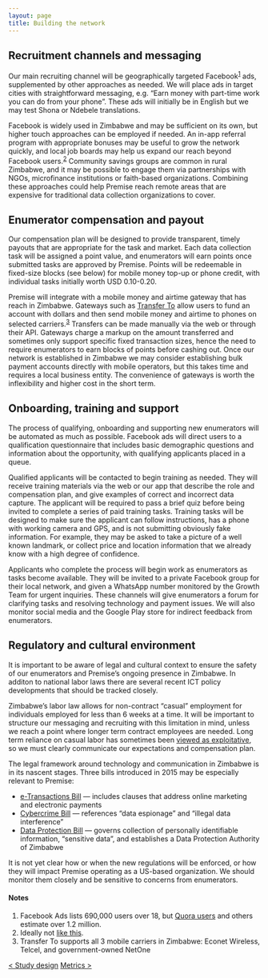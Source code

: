 ```yaml
---
layout: page
title: Building the network
---
```


## Recruitment channels and messaging
Our main recruiting channel will be geographically targeted Facebook<sup><a href="#notes">1</a></sup> ads, supplemented by other approaches as needed. We will place ads in target cities with straightforward messaging, e.g. “Earn money with part-time work you can do from your phone”. These ads will initially be in English but we may test Shona or Ndebele translations.

Facebook is widely used in Zimbabwe and may be sufficient on its own, but higher touch approaches can be employed if needed. An in-app referral program with appropriate bonuses may be useful to grow the network quickly, and local job boards may help us expand our reach beyond Facebook users.<sup><a href="#notes">2</a></sup> Community savings groups are common in rural Zimbabwe, and it may be possible to engage them via partnerships with NGOs, microfinance institutions or faith-based organizations. Combining these approaches could help Premise reach remote areas that are expensive for traditional data collection organizations to cover.

## Enumerator compensation and payout
Our compensation plan will be designed to provide transparent, timely payouts that are appropriate for the task and market. Each data collection task will be assigned a point value, and enumerators will earn points once submitted tasks are approved by Premise. Points will be redeemable in fixed-size blocks (see below) for mobile money top-up or phone credit, with individual tasks initially worth USD 0.10-0.20.

Premise will integrate with a mobile money and airtime gateway that has reach in Zimbabwe. Gateways such as [Transfer To](http://www.transfer-to.com) allow users to fund an account with dollars and then send mobile money and airtime to phones on selected carriers.<sup><a href="#notes">3</a></sup> Transfers can be made manually via the web or through their API. Gateways charge a markup on the amount transferred and sometimes only support specific fixed transaction sizes, hence the need to require enumerators to earn blocks of points before cashing out. Once our network is established in Zimbabwe we may consider establishing bulk payment accounts directly with mobile operators, but this takes time and requires a local business entity. The convenience of gateways is worth the inflexibility and higher cost in the short term.

## Onboarding, training and support
The process of qualifying, onboarding and supporting new enumerators will be automated as much as possible. Facebook ads will direct users to a qualification questionnaire that includes basic demographic questions and information about the opportunity, with qualifying applicants placed in a queue.

Qualified applicants will be contacted to begin training as needed. They will receive training materials via the web or our app that describe the role and compensation plan, and give examples of correct and incorrect data capture. The applicant will be required to pass a brief quiz before being invited to complete a series of paid training tasks. Training tasks will be designed to make sure the applicant can follow instructions, has a phone with working camera and GPS, and is not submitting obviously fake information. For example, they may be asked to take a picture of a well known landmark, or collect price and location information that we already know with a high degree of confidence.

Applicants who complete the process will begin work as enumerators as tasks become available. They will be invited to a private Facebook group for their local network, and given a WhatsApp number monitored by the Growth Team for urgent inquiries. These channels will give enumerators a forum for clarifying tasks and resolving technology and payment issues. We will also monitor social media and the Google Play store for indirect feedback from enumerators.

## Regulatory and cultural environment
It is important to be aware of legal and cultural context to ensure the safety of our enumerators and Premise’s ongoing presence in Zimbabwe. In additon to national labor laws there are several recent ICT policy developments that should be tracked closely.

Zimbabwe’s labor law allows for non-contract “casual” employment for individuals employed for less than 6 weeks at a time. It will be important to structure our messaging and recruiting with this limitation in mind, unless we reach a point where longer term contract employees are needed. Long term reliance on casual labor has sometimes been [viewed as exploitative](https://www.newsday.co.zw/2014/08/13/zims-casualisation-labour-leads-new-form-exploitation/), so we must clearly communicate our expectations and compensation plan.

The legal framework around technology and communication in Zimbabwe is in its nascent stages. Three bills introduced in 2015 may be especially relevant to Premise: 

* [e-Transactions Bill](http://www.techzim.co.zw/2015/09/as-parliament-tables-e-transactions-bill-heres-how-it-will-benefit-zimbabweans/) &mdash; includes clauses that address online marketing and electronic payments
* [Cybercrime Bill](http://www.techzim.co.zw/2015/10/child-porn-spam-everything-illegal-under-zimbabwes-draft-cybercrime-bill/) &mdash; references “data espionage” and “illegal data interference”
* [Data Protection Bill](http://www.techzim.co.zw/2015/11/understanding-zimbabwes-draft-data-protection-bill/) &mdash; governs collection of personally identifiable information, “sensitive data”, and establishes a Data Protection Authority of Zimbabwe

It is not yet clear how or when the new regulations will be enforced, or how they will impact Premise operating as a US-based organization. We should monitor them closely and be sensitive to concerns from enumerators.

#### Notes

<ol id="notes">
  <li>Facebook Ads lists 690,000 users over 18, but <a href="https://www.quora.com/How-many-people-are-using-Facebook-in-Zimbabwe">Quora users</a> and others estimate over 1.2 million.</li>
  <li>Ideally not <a href="http://www.jobofmine.com/job/view/id/90877787/post_id/90877799">like this</a>.</li>
  <li>Transfer To supports all 3 mobile carriers in Zimbabwe: Econet Wireless, Telcel, and government-owned NetOne</li>
</ol>

<div class="pagination">
  <a class="pagination-item older" href="{{ site.baseurl }}1_study_design">< Study design</a>
  <a class="pagination-item newer" href="{{ site.baseurl }}3_metrics">Metrics ></a>
</div>